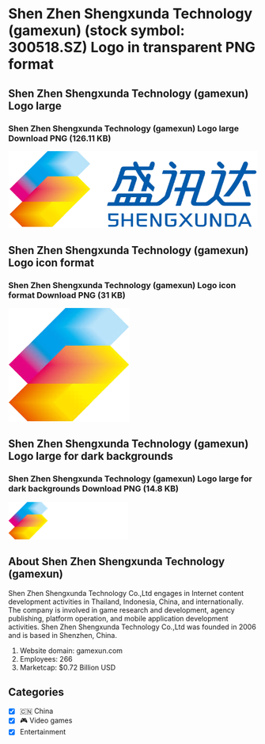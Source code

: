 # Shen Zhen Shengxunda Technology (gamexun) (stock symbol: 300518.SZ) Logo in transparent PNG format

## Shen Zhen Shengxunda Technology (gamexun) Logo large

### Shen Zhen Shengxunda Technology (gamexun) Logo large Download PNG (126.11 KB)

![Shen Zhen Shengxunda Technology (gamexun) Logo large Download PNG (126.11 KB)](/img/orig/300518.SZ_BIG-db6d76e3.png)

## Shen Zhen Shengxunda Technology (gamexun) Logo icon format

### Shen Zhen Shengxunda Technology (gamexun) Logo icon format Download PNG (31 KB)

![Shen Zhen Shengxunda Technology (gamexun) Logo icon format Download PNG (31 KB)](/img/orig/300518.SZ-3372599d.png)

## Shen Zhen Shengxunda Technology (gamexun) Logo large for dark backgrounds

### Shen Zhen Shengxunda Technology (gamexun) Logo large for dark backgrounds Download PNG (14.8 KB)

![Shen Zhen Shengxunda Technology (gamexun) Logo large for dark backgrounds Download PNG (14.8 KB)](/img/orig/300518.SZ_BIG.D-b519b957.png)

## About Shen Zhen Shengxunda Technology (gamexun)

Shen Zhen Shengxunda Technology Co.,Ltd engages in Internet content development activities in Thailand, Indonesia, China, and internationally. The company is involved in game research and development, agency publishing, platform operation, and mobile application development activities. Shen Zhen Shengxunda Technology Co.,Ltd was founded in 2006 and is based in Shenzhen, China.

1. Website domain: gamexun.com
2. Employees: 266
3. Marketcap: $0.72 Billion USD


## Categories
- [x] 🇨🇳 China
- [x] 🎮 Video games
- [x] Entertainment
